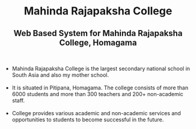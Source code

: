 <h1 align="center" > Mahinda Rajapaksha College </h1>
<h2 align="center" > Web Based System for Mahinda Rajapaksha College, Homagama </h2><br>

<ul class="disc">
<li>Mahinda Rajapaksha College is the largest secondary national school in South Asia and also my mother school. <br><br>
<li>It is situated in Pitipana, Homagama. The college consists of more than 6000 students and more than 300 teachers and 200+ non-academic staff.<br><br>
<li>College provides various academic and non-academic services and opportunities to students to become successful in the future.
</ul>
